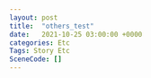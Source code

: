 ```yaml
---
layout: post
title:  "others_test"
date:   2021-10-25 03:00:00 +0000
categories: Etc
Tags: Story Etc
SceneCode: []
---
```

